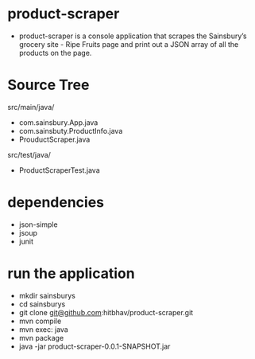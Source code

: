 # product-scraper

- product-scraper is a console application that scrapes the Sainsbury’s grocery site - Ripe Fruits page and print out a JSON array of all the products on the page.

# Source Tree

src/main/java/

- com.sainsbury.App.java
- com.sainsbuty.ProductInfo.java
- ProuductScraper.java

src/test/java/

- ProductScraperTest.java
 

# dependencies

- json-simple
- jsoup
- junit

# run the application

- mkdir sainsburys
- cd sainsburys 
- git clone git@github.com:hitbhav/product-scraper.git
- mvn compile
- mvn exec: java
- mvn package
- java -jar product-scraper-0.0.1-SNAPSHOT.jar
